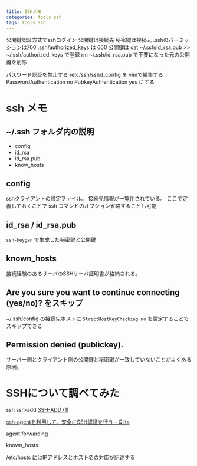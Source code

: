 ```yaml
---
title: SSHメモ
categories: tools ssh
tags: tools ssh
---
```


公開鍵認証方式でsshログイン
公開鍵は接続先
秘密鍵は接続元
.sshのパーミッションは700
.ssh/authorized_keys は 600
公開鍵は
cat ~/.ssh/id_rsa.pub >> ~/.ssh/authorized_keys
で登録
rm ~/.ssh/id_rsa.pub で不要になった元の公開鍵を削除


パスワード認証を禁止する
/etc/ssh/sshd_config を vimで編集する
PasswordAuthentication no
PubkeyAuthentication yes
にする




# ssh メモ

## ~/.ssh フォルダ内の説明

- config
- id_rsa
- id_rsa.pub
- know_hosts

## config
sshクライアントの設定ファイル。
接続先情報が一覧化されている。
ここで定義しておくことで ssh コマンドのオプション省略することも可能

## id_rsa / id_rsa.pub
`ssh-keygen` で生成した秘密鍵と公開鍵

## known_hosts
接続経験のあるサーバのSSHサーバ証明書が格納される。

## Are you sure you want to continue connecting (yes/no)? をスキップ
~/.ssh/config の接続先ホストに `StrictHostKeyChecking no` を設定することでスキップできる

## Permission denied (publickey).
サーバー側とクライアント側の公開鍵と秘密鍵が一致していないことがよくある原因。

# SSHについて調べてみた

ssh
ssh-add
[SSH-ADD (1)](https://euske.github.io/openssh-jman/ssh-add.html)


[ssh-agentを利用して、安全にSSH認証を行う - Qiita](https://qiita.com/naoki_mochizuki/items/93ee2643a4c6ab0a20f5)

agent forwarding


known_hosts

/etc/hosts にはIPアドレスとホスト名の対応が記述する
